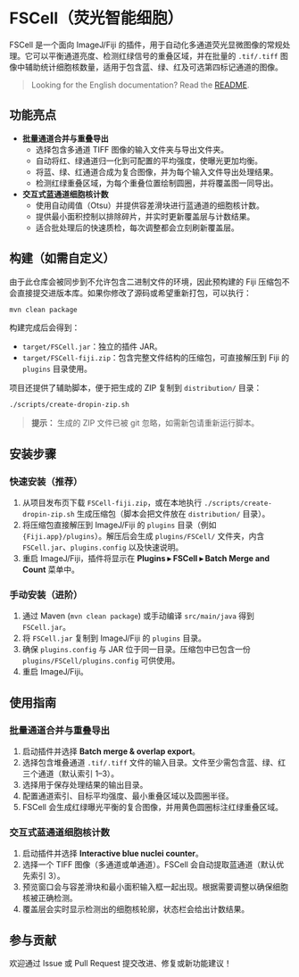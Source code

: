 # FSCell（荧光智能细胞）

FSCell 是一个面向 ImageJ/Fiji 的插件，用于自动化多通道荧光显微图像的常规处理。它可以平衡通道亮度、检测红绿信号的重叠区域，并在批量的 `.tif/.tiff` 图像中辅助统计细胞核数量，适用于包含蓝、绿、红及可选第四标记通道的图像。

> Looking for the English documentation? Read the [README](README.md).

## 功能亮点

- **批量通道合并与重叠导出**
  - 选择包含多通道 TIFF 图像的输入文件夹与导出文件夹。
  - 自动将红、绿通道归一化到可配置的平均强度，使曝光更加均衡。
  - 将蓝、绿、红通道合成为复合图像，并为每个输入文件导出处理结果。
  - 检测红绿重叠区域，为每个重叠位置绘制圆圈，并将覆盖图一同导出。
- **交互式蓝通道细胞核计数**
  - 使用自动阈值（Otsu）并提供容差滑块进行蓝通道的细胞核计数。
  - 提供最小面积控制以排除碎片，并实时更新覆盖层与计数结果。
  - 适合批处理后的快速质检，每次调整都会立刻刷新覆盖层。

## 构建（如需自定义）

由于此仓库会被同步到不允许包含二进制文件的环境，因此预构建的 Fiji 压缩包不会直接提交进版本库。如果你修改了源码或希望重新打包，可以执行：

```bash
mvn clean package
```

构建完成后会得到：

- `target/FSCell.jar`：独立的插件 JAR。
- `target/FSCell-fiji.zip`：包含完整文件结构的压缩包，可直接解压到 Fiji 的 `plugins` 目录使用。

项目还提供了辅助脚本，便于把生成的 ZIP 复制到 `distribution/` 目录：

```bash
./scripts/create-dropin-zip.sh
```

> **提示：** 生成的 ZIP 文件已被 git 忽略，如需新包请重新运行脚本。

## 安装步骤

### 快速安装（推荐）

1. 从项目发布页下载 `FSCell-fiji.zip`，或在本地执行 `./scripts/create-dropin-zip.sh` 生成压缩包（脚本会把文件放在 `distribution/` 目录）。
2. 将压缩包直接解压到 ImageJ/Fiji 的 `plugins` 目录（例如 `{Fiji.app}/plugins`）。解压后会生成 `plugins/FSCell/` 文件夹，内含 `FSCell.jar`、`plugins.config` 以及快速说明。
3. 重启 ImageJ/Fiji，插件将显示在 **Plugins ▸ FSCell ▸ Batch Merge and Count** 菜单中。

### 手动安装（进阶）

1. 通过 Maven (`mvn clean package`) 或手动编译 `src/main/java` 得到 `FSCell.jar`。
2. 将 `FSCell.jar` 复制到 ImageJ/Fiji 的 `plugins` 目录。
3. 确保 `plugins.config` 与 JAR 位于同一目录。压缩包中已包含一份 `plugins/FSCell/plugins.config` 可供使用。
4. 重启 ImageJ/Fiji。

## 使用指南

### 批量通道合并与重叠导出

1. 启动插件并选择 **Batch merge & overlap export**。
2. 选择包含堆叠通道 `.tif/.tiff` 文件的输入目录。文件至少需包含蓝、绿、红三个通道（默认索引 1–3）。
3. 选择用于保存处理结果的输出目录。
4. 配置通道索引、目标平均强度、最小重叠区域以及圆圈半径。
5. FSCell 会生成红绿曝光平衡的复合图像，并用黄色圆圈标注红绿重叠区域。

### 交互式蓝通道细胞核计数

1. 启动插件并选择 **Interactive blue nuclei counter**。
2. 选择一个 TIFF 图像（多通道或单通道）。FSCell 会自动提取蓝通道（默认优先索引 3）。
3. 预览窗口会与容差滑块和最小面积输入框一起出现。根据需要调整以确保细胞核被正确检测。
4. 覆盖层会实时显示检测出的细胞核轮廓，状态栏会给出计数结果。

## 参与贡献

欢迎通过 Issue 或 Pull Request 提交改进、修复或新功能建议！
